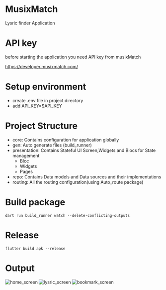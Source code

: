# MusixMatch
Lysric finder Application

# API key 
before starting the application you need API key from musixMatch

https://developer.musixmatch.com/

# Setup environment

- create .env file in project directory
- add API_KEY=$API_KEY

# Project Structure

- core: Contains configuration for application globally
- gen: Auto generate files (build_runner)
- presentation: Contains Stateful UI Screen,Widgets and Blocs for State management
   - Bloc
   - Widgets
   - Pages
- repo: Contains Data models and Data sources and their implementations
- routing: All the routing configuration(using Auto_route package)

# Build package
`dart run build_runner watch --delete-conflicting-outputs`


# Release 

`flutter build apk --release`


# Output

![home_screen](./outputs/1.jpg)
![lysric_screen](./outputs/2.jpg)
![bookmark_screen](./outputs/3.jpg)







